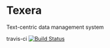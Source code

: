 # Texera
Text-centric data management system

travis-ci
[![Build Status](https://travis-ci.org/Texera/texera.svg?branch=master)](https://travis-ci.org/Texera/texera)

